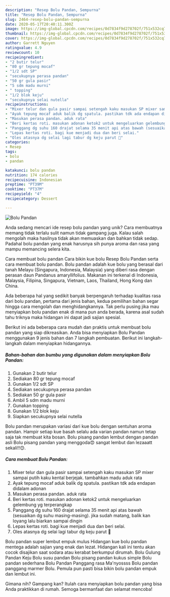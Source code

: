 ```yaml
---
description: "Resep Bolu Pandan, Sempurna"
title: "Resep Bolu Pandan, Sempurna"
slug: 2464-resep-bolu-pandan-sempurna
date: 2020-05-17T20:40:11.300Z
image: https://img-global.cpcdn.com/recipes/0d7834f9d278702f/751x532cq70/bolu-pandan-foto-resep-utama.jpg
thumbnail: https://img-global.cpcdn.com/recipes/0d7834f9d278702f/751x532cq70/bolu-pandan-foto-resep-utama.jpg
cover: https://img-global.cpcdn.com/recipes/0d7834f9d278702f/751x532cq70/bolu-pandan-foto-resep-utama.jpg
author: Garrett Nguyen
ratingvalue: 4.9
reviewcount: 10
recipeingredient:
- "2 butir telur"
- "80 gr tepung mocaf"
- "1/2 sdt SP"
- "secukupnya perasa pandan"
- "50 gr gula pasir"
- "5 sdm madu murni"
- " topping"
- "1/2 blok keju"
- "secukupnya selai nutella"
recipeinstructions:
- "Mixer telur dan gula pasir sampai setengah kaku masukan SP mixer sampai putih kaku kental berjejak. tambahkan madu aduk rata"
- "Ayak tepung mocaf aduk balik dg spatula. pastikan tdk ada endapan didalam adonan"
- "Masukan perasa pandan. aduk rata"
- "Beri kertas roti. masukan adonan ketok2 untuk mengeluarkan gelembung yg terperangkap"
- "Panggang dg suhu 160 drajat selama 35 menit api atas bawah (sesuaikan dg suhu masing-masing). jika sudah matang, balik kan loyang lalu biarkan sampai dingin"
- "Lepas kertas roti. bagi kue menjadi dua dan beri selai."
- "Oles atasnya dg selai lagi tabur dg keju parut 🤤"
categories:
- Resep
tags:
- bolu
- pandan

katakunci: bolu pandan 
nutrition: 174 calories
recipecuisine: Indonesian
preptime: "PT39M"
cooktime: "PT37M"
recipeyield: "4"
recipecategory: Dessert

---
```



![Bolu Pandan](https://img-global.cpcdn.com/recipes/0d7834f9d278702f/751x532cq70/bolu-pandan-foto-resep-utama.jpg)

Anda sedang mencari ide resep bolu pandan yang unik? Cara membuatnya memang tidak terlalu sulit namun tidak gampang juga. Kalau salah mengolah maka hasilnya tidak akan memuaskan dan bahkan tidak sedap. Padahal bolu pandan yang enak harusnya sih punya aroma dan rasa yang mampu memancing selera kita.

Cara membuat bolu pandan Cara bikin kue bolu Resep Bolu Pandan serta cara membuat bolu pandan. Bolu pandan adalah kue bolu yang berasal dari tanah Melayu (Singapura, Indonesia, Malaysia) yang diberi rasa dengan perasan daun Pandanus amaryllifolius. Makanan ini terkenal di Indonesia, Malaysia, Filipina, Singapura, Vietnam, Laos, Thailand, Hong Kong dan China.

Ada beberapa hal yang sedikit banyak berpengaruh terhadap kualitas rasa dari bolu pandan, pertama dari jenis bahan, kedua pemilihan bahan segar hingga cara mengolah dan menghidangkannya. Tak perlu pusing jika mau menyiapkan bolu pandan enak di mana pun anda berada, karena asal sudah tahu triknya maka hidangan ini dapat jadi sajian spesial.


Berikut ini ada beberapa cara mudah dan praktis untuk membuat bolu pandan yang siap dikreasikan. Anda bisa menyiapkan Bolu Pandan menggunakan 9 jenis bahan dan 7 langkah pembuatan. Berikut ini langkah-langkah dalam menyiapkan hidangannya.

<!--inarticleads1-->

##### Bahan-bahan dan bumbu yang digunakan dalam menyiapkan Bolu Pandan:

1. Gunakan 2 butir telur
1. Sediakan 80 gr tepung mocaf
1. Gunakan 1/2 sdt SP
1. Sediakan secukupnya perasa pandan
1. Sediakan 50 gr gula pasir
1. Ambil 5 sdm madu murni
1. Gunakan  topping
1. Gunakan 1/2 blok keju
1. Siapkan secukupnya selai nutella


Bolu pandan merupakan variasi dari kue bolu dengan sentuhan aroma pandan. Hampir setiap kue basah selalu ada varian pandan namun tetap saja tak membuat kita bosan. Bolu pisang pandan lembut dengan pandan asli Bolu pisang pandan yang menggoda😍 sangat lembut dan lezaaatt sekali!!😊. 

<!--inarticleads2-->

##### Cara membuat Bolu Pandan:

1. Mixer telur dan gula pasir sampai setengah kaku masukan SP mixer sampai putih kaku kental berjejak. tambahkan madu aduk rata
1. Ayak tepung mocaf aduk balik dg spatula. pastikan tdk ada endapan didalam adonan
1. Masukan perasa pandan. aduk rata
1. Beri kertas roti. masukan adonan ketok2 untuk mengeluarkan gelembung yg terperangkap
1. Panggang dg suhu 160 drajat selama 35 menit api atas bawah (sesuaikan dg suhu masing-masing). jika sudah matang, balik kan loyang lalu biarkan sampai dingin
1. Lepas kertas roti. bagi kue menjadi dua dan beri selai.
1. Oles atasnya dg selai lagi tabur dg keju parut 🤤


Bolu pandan super lembut empuk mulus Hidangan kue bolu pandan mentega adalah sajian yang enak dan lezat. Hidangan kali ini tentu akan cocok disajikan saat sodara atau kerabat berkumpul dirumah. Bolu Gulung Pandan Keju Bolu susu pandan Bolu pisang pandan kukus simple Bolu pandan sederhana Bolu Pandan Panggang rasa Ma&#39;nyossss Bolu pandan panggang marmer Bolu. Pemula pun pasti bisa bikin bolu pandan empuk dan lembut ini. 

Gimana nih? Gampang kan? Itulah cara menyiapkan bolu pandan yang bisa Anda praktikkan di rumah. Semoga bermanfaat dan selamat mencoba!
